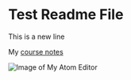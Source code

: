 # Test Readme File

This is a new line

My [course notes](./notes.txt)

![Image of My Atom Editor](./images/screenshot.png)
